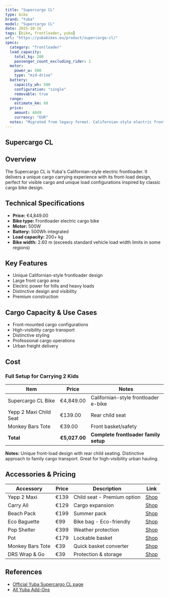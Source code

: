 ```yaml
---
title: "Supercargo CL"
type: bike
brand: "Yuba"
model: "Supercargo CL"
date: 2025-10-16
tags: [bike, frontloader, yuba]
url: "https://yubabikes.eu/product/supercargo-cl/"
specs:
  category: "frontloader"
  load_capacity:
    total_kg: 200
    passenger_count_excluding_rider: 1
  motor:
    power_w: 500
    type: "mid-drive"
  battery:
    capacity_wh: 500
    configuration: "single"
    removable: true
  range:
    estimate_km: 60
  price:
    amount: 4849
    currency: "EUR"
  notes: "Migrated from legacy format. Californian-style electric frontloader with distinctive front-load design."
---
```


## Supercargo CL

## Overview

The Supercargo CL is Yuba's Californian-style electric frontloader. It delivers a unique cargo carrying experience with its front-load design, perfect for visible cargo and unique load configurations inspired by classic cargo bike design.

## Technical Specifications

<!-- BIKE_SPECS_TABLE_START -->
<!-- BIKE_SPECS_TABLE_END -->

- **Price:** €4,849.00
- **Bike type:** Frontloader electric cargo bike
- **Motor:** 500W
- **Battery:** 500Wh integrated
- **Load capacity:** 200+ kg
- **Bike width:** 2.60 m (exceeds standard vehicle load width limits in some regions)

## Key Features

- Unique Californian-style frontloader design
- Large front cargo area
- Electric power for hills and heavy loads
- Distinctive design and visibility
- Premium construction

## Cargo Capacity & Use Cases

- Front-mounted cargo configurations
- High-visibility cargo transport
- Distinctive styling
- Professional cargo operations
- Urban freight delivery

## Cost

### Full Setup for Carrying 2 Kids

| Item                   | Price         | Notes                                 |
| ---------------------- | ------------- | ------------------------------------- |
| Supercargo CL Bike     | €4,849.00     | Californian-style frontloader e-bike  |
| Yepp 2 Maxi Child Seat | €139.00       | Rear child seat                       |
| Monkey Bars Tote       | €39.00        | Front basket/safety                   |
| **Total**              | **€5,027.00** | **Complete frontloader family setup** |

**Notes:** Unique front-load design with rear child seating. Distinctive approach to family cargo transport. Great for high-visibility urban hauling.

## Accessories & Pricing

| Accessory        | Price | Description                 | Link                                                   |
| ---------------- | ----- | --------------------------- | ------------------------------------------------------ |
| Yepp 2 Maxi      | €139  | Child seat - Premium option | [Shop](https://yubabikes.eu/product/yepp-2-maxi/)      |
| Carry All        | €129  | Cargo expansion             | [Shop](https://yubabikes.eu/product/carry-all/)        |
| Beach Pack       | €199  | Summer pack                 | [Shop](https://yubabikes.eu/product/beach-pack/)       |
| Eco Baguette     | €99   | Bike bag - Eco-friendly     | [Shop](https://yubabikes.eu/product/eco-baguette/)     |
| Pop Shelter      | €399  | Weather protection          | [Shop](https://yubabikes.eu/product/pop-shelter/)      |
| Pot              | €179  | Lockable basket             | [Shop](https://yubabikes.eu/product/pot/)              |
| Monkey Bars Tote | €39   | Quick basket converter      | [Shop](https://yubabikes.eu/product/monkey-bars-tote/) |
| DRS Wrap & Go    | €39   | Protection & storage        | [Shop](https://yubabikes.eu/product/drs-wrap-go/)      |

## References

- [Official Yuba Supercargo CL page](https://yubabikes.eu/product/supercargo-cl/)
- [All Yuba Add-Ons](https://yubabikes.eu/shop/add-ons/)
